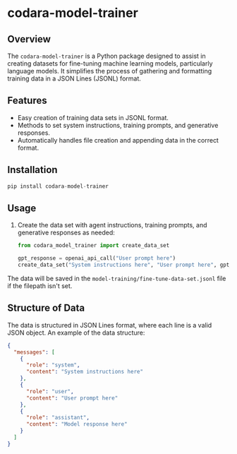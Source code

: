 # codara-model-trainer

## Overview

The `codara-model-trainer` is a Python package designed to assist in creating datasets for fine-tuning machine learning
models, particularly language models. It simplifies the process of gathering and formatting training data in a JSON
Lines (JSONL) format.

## Features

- Easy creation of training data sets in JSONL format.
- Methods to set system instructions, training prompts, and generative responses.
- Automatically handles file creation and appending data in the correct format.

## Installation

```python 
pip install codara-model-trainer
```

## Usage

1. Create the data set with agent instructions, training prompts, and generative responses as needed:
   ```python
   from codara_model_trainer import create_data_set

   gpt_response = openai_api_call("User prompt here")
   create_data_set("System instructions here", "User prompt here", gpt_response, "optional-filepath/filename.jsonl")
   ```

The data will be saved in the `model-training/fine-tune-data-set.jsonl` file if the filepath isn't set.

## Structure of Data

The data is structured in JSON Lines format, where each line is a valid JSON object. An example of the data structure:

```json
{
  "messages": [
    {
      "role": "system",
      "content": "System instructions here"
    },
    {
      "role": "user",
      "content": "User prompt here"
    },
    {
      "role": "assistant",
      "content": "Model response here"
    }
  ]
}
```
